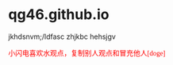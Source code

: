 # qg46.github.io
jkhdsnvm;/ldfasc zhjkbc hehsjgv


<font face="宋体" color=red>小闪电喜欢水观点，复制别人观点和冒充他人[doge]</font>
